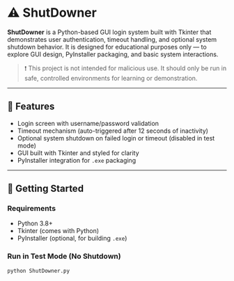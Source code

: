 # ⚠️ ShutDowner

**ShutDowner** is a Python-based GUI login system built with Tkinter that demonstrates user authentication, timeout handling, and optional system shutdown behavior. It is designed for educational purposes only — to explore GUI design, PyInstaller packaging, and basic system interactions.

> ❗ This project is not intended for malicious use. It should only be run in safe, controlled environments for learning or demonstration.

---

## 🧩 Features

- Login screen with username/password validation
- Timeout mechanism (auto-triggered after 12 seconds of inactivity)
- Optional system shutdown on failed login or timeout (disabled in test mode)
- GUI built with Tkinter and styled for clarity
- PyInstaller integration for `.exe` packaging

---

## 🚀 Getting Started

### Requirements

- Python 3.8+
- Tkinter (comes with Python)
- PyInstaller (optional, for building `.exe`)

### Run in Test Mode (No Shutdown)

```bash
python ShutDowner.py
